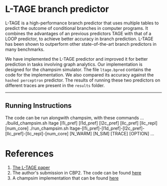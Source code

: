 # L-TAGE branch predictor
L-TAGE is a high-performance branch predictor that uses multiple tables to predict the outcome of conditional branches in computer programs. It combines the advantages of an previous predictors TAGE with that of a LOOP predictor, to achieve better accuracy in branch prediction. L-TAGE has been shown to outperform other state-of-the-art branch predictors in many benchmarks.

We have implemented the L-TAGE predictor and improved it for better prediction in tasks involving graph analytics. Our implementation is designed for the champsim simulator. The file `ltage.bpred` contains the code for the implementation. We also compared its accuracy against the `hashed perceptron` predictor. The results of running these two predictors on different traces are present in the `results` folder.

---

## Running Instructions
The code can be run alongwith champsim, with these commands
...
./build_champsim.sh ltage [l1i_pref] [l1d_pref] [l2c_pref] [llc_pref] [llc_repl] [num_core]
./run_champsim.sh ltage-[l1i_pref]-[l1d_pref]-[l2c_pref]-[llc_pref]-[llc_repl]-[num_core] [N_WARM] [N_SIM] [TRACE] [OPTION]
...
# References
1. [The L-TAGE paper](https://www.irisa.fr/caps/people/seznec/L-TAGE.pdf)
2. The author's submission in CBP2. The code can be found [here](https://team.inria.fr/pacap/members/andre-seznec/branch-prediction-research/)
3. A champsim implementation that can be found [here](https://github.com/KanPard005/RISCY_V_TAGE)

